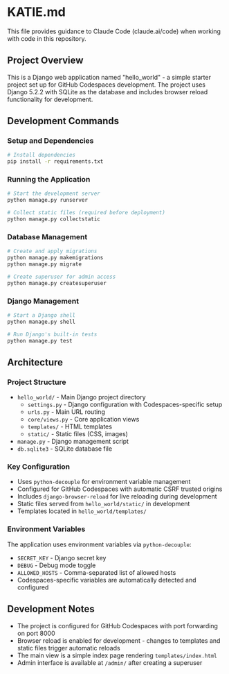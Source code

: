 # KATIE.md

This file provides guidance to Claude Code (claude.ai/code) when working with code in this repository.

## Project Overview

This is a Django web application named "hello_world" - a simple starter project set up for GitHub Codespaces development. The project uses Django 5.2.2 with SQLite as the database and includes browser reload functionality for development.

## Development Commands

### Setup and Dependencies
```bash
# Install dependencies
pip install -r requirements.txt
```

### Running the Application
```bash
# Start the development server
python manage.py runserver

# Collect static files (required before deployment)
python manage.py collectstatic
```

### Database Management
```bash
# Create and apply migrations
python manage.py makemigrations
python manage.py migrate

# Create superuser for admin access
python manage.py createsuperuser
```

### Django Management
```bash
# Start a Django shell
python manage.py shell

# Run Django's built-in tests
python manage.py test
```

## Architecture

### Project Structure
- `hello_world/` - Main Django project directory
  - `settings.py` - Django configuration with Codespaces-specific setup
  - `urls.py` - Main URL routing
  - `core/views.py` - Core application views
  - `templates/` - HTML templates
  - `static/` - Static files (CSS, images)
- `manage.py` - Django management script
- `db.sqlite3` - SQLite database file

### Key Configuration
- Uses `python-decouple` for environment variable management
- Configured for GitHub Codespaces with automatic CSRF trusted origins
- Includes `django-browser-reload` for live reloading during development
- Static files served from `hello_world/static/` in development
- Templates located in `hello_world/templates/`

### Environment Variables
The application uses environment variables via `python-decouple`:
- `SECRET_KEY` - Django secret key
- `DEBUG` - Debug mode toggle
- `ALLOWED_HOSTS` - Comma-separated list of allowed hosts
- Codespaces-specific variables are automatically detected and configured

## Development Notes

- The project is configured for GitHub Codespaces with port forwarding on port 8000
- Browser reload is enabled for development - changes to templates and static files trigger automatic reloads
- The main view is a simple index page rendering `templates/index.html`
- Admin interface is available at `/admin/` after creating a superuser